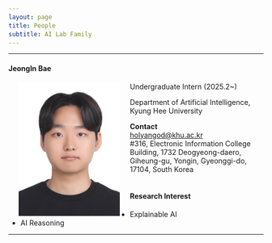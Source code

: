 ```yaml
---
layout: page
title: People 
subtitle: AI Lab Family
---
```


<hr>

#### JeongIn Bae
  
<img src="https://raw.githubusercontent.com/ailabkhu/ailabkhu.github.io/master/img/JeongInBae.jpg" width="200" height="265" align="left" hspace="20" />         
Undergraduate Intern (2025.2~)       

Department of Artificial Intelligence, Kyung Hee University         
            
**Contact**  
holyangod@khu.ac.kr                    
#316, Electronic Information College Building, 1732 Deogyeong-daero, Giheung-gu, Yongin, Gyeonggi-do, 17104, South Korea  
<br>

#### Research Interest
* Explainable AI
* AI Reasoning

<hr>
